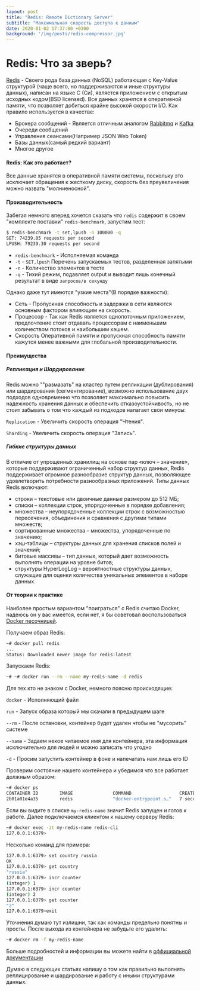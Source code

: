 ```yaml
---
layout: post
title: "Redis: Remote Dictionary Server"
subtitle: "Максимальная скорость доступа к данным"
date: 2020-01-02 17:37:00 +0300
background: '/img/posts/redis-compressor.jpg'
---
```

# Redis: Что за зверь?

[Redis](https://redis.io/) - Своего рода база данных (NoSQL) работающая с Key-Value структурой (чаще всего, но 
поддерживаются и иные структуры данных), 
написан на языке С (Си), является приложением с открытым исходных кодом(BSD licensed). Все данных хранятся в 
оперативной памяти, что позволяет добиться крайне высокой скорости I/O. Как правило используется в качестве:
- Брокера сообщений - Является отличным аналогом [Rabbitmq](https://www.rabbitmq.com/) 
и [Kafka](https://kafka.apache.org/)
- Очереди сообщений 
- Управления сеансами(Например JSON Web Token)
- Базы данных(самый редкий вариант) 
- Многое другое

#### Redis: Как это работает?
Все данные хранятся в оперативной памяти системы, поскольку это исключает обращения к жесткому диску, скорость без 
преувеличения можно назвать "молниеносной".

#### Производительность
Забегая немного вперед хочется 
сказать что `redis` содержит в своем "комплекте поставки" `redis-benchmark`, запустим тест:
 
```bash
$ redis-benchmark -t set,lpush -n 100000 -q
SET: 74239.05 requests per second
LPUSH: 79239.30 requests per second
```

- `redis-benchmark` - Исполняемая команда 
- `-t` - `SET,lpush` Перечень запускаемых тестов, разделенная запятыми 
- `-n` - Количество элементов в тесте
- `-q` - Тихий режим, подавляет output и выводит лишь конечный результат в виде `запросов/в секунду`

Однако даже тут имеются "узкие места"(В порядке важности): 
- Сеть - Пропускная способность и задержки в сети являются основным фактором влияющим на скорость.
- Процессор - Так как Redis является однопоточным приложением, предпочтение стоит отдавать процессорам с наименьшим 
количеством потоков и наибольшим кэшем.
- Скорость Оперативной памяти и пропускная способность памяти кажутся менее важными для глобальной производительности.

#### Преимущества

##### Репликация и Шардирование

Redis можно ""размазать" на кластер путем репликации (дублирования) или шардирования (сегментирование), возможно
использование двух подходов одновременно что позволяет максимально повысить надежность хранения данных и обеспечить 
отказоустойчивость, но не стоит забывать о том что каждый из подходов налагает свои минусы: 

`Replication` - Увеличить скорость операция "Чтения".

`Sharding`  - Увеличить скорость операция "Запись".

##### Гибкие структуры данных
В отличие от упрощенных хранилищ на основе пар «ключ – значение», которые поддерживают ограниченный набор структур 
данных, Redis поддерживает огромное разнообразие структур данных, позволяющее удовлетворить потребности разнообразных
приложений. Типы данных Redis включают:

- строки – текстовые или двоичные данные размером до 512 МБ;
- списки – коллекции строк, упорядоченные в порядке добавления;
- множества – неупорядоченные коллекции строк с возможностью пересечения, объединения и сравнения с другими типами множеств;
- сортированные множества – множества, упорядоченные по значению;
- хэш‑таблицы – структуры данных для хранения списков полей и значений;
- битовые массивы – тип данных, который дает возможность выполнять операции на уровне битов;
- структуры HyperLogLog – вероятностные структуры данных, служащие для оценки количества уникальных элементов в наборе данных.


#### От теории к практике

Наиболее простым вариантом "поиграться" с Redis считаю Docker, надеюсь он у вас имеется, если нет, я бы 
советовал воспользоваться [Docker песочницей](https://labs.play-with-docker.com/). 

Получаем образ Redis: 

```bash
~# docker pull redis
...
Status: Downloaded newer image for redis:latest
``` 

Запускаем Redis:

```bash
~# ~# docker run --rm --name my-redis-name -d redis
```

Для тех кто не знаком с Docker, немного поясню происходящие: 

`docker` - Исполняющий файл

`run` - Запуск образа который мы скачали в предыдущем шаге

`--rm` - После остановки, контейнер будет удален чтобы не "мусорить" системе

`--name` - Задаем некое читаемое имя для контейнера, эта информация исключительно для людей и можно записать что угодно

`-d` - Просим запустить контейнер в фоне и напечатать нам лишь его ID

Проверим состояние нашего контейнера и убедимся что все работает должным образом: 

```bash
~# docker ps
CONTAINER ID        IMAGE               COMMAND                  CREATED             STATUS              PORTS               NAMES
2b01a01e4a35        redis               "docker-entrypoint.s…"   7 seconds ago       Up 5 seconds        6379/tcp            my-redis-name
```

Если вы видите в списке `my-redis-name` значит Redis запущен и готов к работе. Далее подключаемся клиентом к нашему
серверу Redis:

```bash
~# docker exec -it my-redis-name redis-cli
127.0.0.1:6379>
```

Несколько команд для примера:

```bash
127.0.0.1:6379> set country russia
OK
127.0.0.1:6379> get country
"russia"
127.0.0.1:6379> incr counter
(integer) 1
127.0.0.1:6379> incr counter
(integer) 2
127.0.0.1:6379> get counter
"2"
127.0.0.1:6379>exit
``` 

Уточнения думаю тут излишни, так как команды предельно понятны и просты. После выхода из контейнера не забудьте его 
удалить: 

```bash
~# docker rm -f my-redis-name
```

Больше подробностей и информации вы можете найти в [оффициальной документации](https://redis.io/documentation) 

Думаю в следующих статьях напишу о том как правильно выполнять реплицирование и шардирование и работу с иными 
структурами данных.